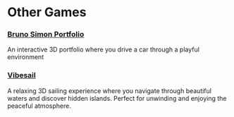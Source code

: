 # Other Games

### [Bruno Simon Portfolio](https://bruno-simon.com/)

An interactive 3D portfolio where you drive a car through a playful environment

### [Vibesail](https://vibesail.com)

A relaxing 3D sailing experience where you navigate through beautiful waters and discover hidden islands. Perfect for unwinding and enjoying the peaceful atmosphere.

